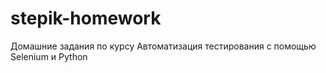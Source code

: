# stepik-homework
Домашние задания по курсу Автоматизация тестирования с помощью Selenium и Python

